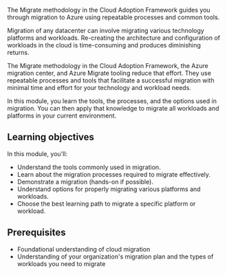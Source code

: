 The Migrate methodology in the Cloud Adoption Framework guides you through migration to Azure using repeatable processes and common tools.

Migration of any datacenter can involve migrating various technology platforms and workloads. Re-creating the architecture and configuration of workloads in the cloud is time-consuming and produces diminishing returns.

The Migrate methodology in the Cloud Adoption Framework, the Azure migration center, and Azure Migrate tooling reduce that effort. They use repeatable processes and tools that facilitate a successful migration with minimal time and effort for your technology and workload needs.

In this module, you learn the tools, the processes, and the options used in migration. You can then apply that knowledge to migrate all workloads and platforms in your current environment.

## Learning objectives

In this module, you'll:

- Understand the tools commonly used in migration.
- Learn about the migration processes required to migrate effectively.
- Demonstrate a migration (hands-on if possible).
- Understand options for properly migrating various platforms and workloads.
- Choose the best learning path to migrate a specific platform or workload.

## Prerequisites

- Foundational understanding of cloud migration
- Understanding of your organization's migration plan and the types of workloads you need to migrate
